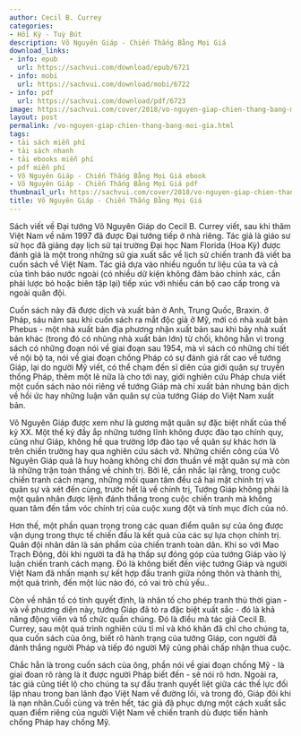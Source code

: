 ```yaml
---
author: Cecil B. Currey
categories:
- Hồi Ký - Tuỳ Bút
description: Võ Nguyên Giáp - Chiến Thắng Bằng Mọi Giá
download_links:
- info: epub
  url: https://sachvui.com/download/epub/6721
- info: mobi
  url: https://sachvui.com/download/mobi/6722
- info: pdf
  url: https://sachvui.com/download/pdf/6723
image: https://sachvui.com/cover/2018/vo-nguyen-giap-chien-thang-bang-moi-gia.jpg
layout: post
permalink: /vo-nguyen-giap-chien-thang-bang-moi-gia.html
tags:
- tải sách miễn phí
- tải sách nhanh
- tải ebooks miễn phí
- pdf miễn phí
- Võ Nguyên Giáp - Chiến Thắng Bằng Mọi Giá ebook
- Võ Nguyên Giáp - Chiến Thắng Bằng Mọi Giá pdf
thumbnail_url: https://sachvui.com/cover/2018/vo-nguyen-giap-chien-thang-bang-moi-gia.jpg
title: Võ Nguyên Giáp - Chiến Thắng Bằng Mọi Giá
---
```


 <div class="item-desc text-justify"> <p>Sách viết về Đại tướng Võ Nguyên Giáp do Cecil B. Currey viết, sau khi thăm Việt Nam về năm 1997 đã được Đại tướng tiếp ở nhà riêng. Tác giả là giáo sư sử học đã giảng dạy lịch sử tại trường Đại học Nam Florida (Hoa Kỳ) được đánh giá là một trong những sử gia xuất sắc về lịch sử chiến tranh đã viết ba cuốn sách về Việt Nam. Tác giả dựa vào nhiều nguồn tư liệu của ta và cả của tình báo nước ngoài (có nhiều dữ kiện không đảm bảo chính xác, cần phải lược bỏ hoặc biên tập lại) tiếp xúc với nhiều cán bộ cao cấp trong và ngoài quân đội.</p><p>Cuốn sách này đã được dịch và xuất bản ở Anh, Trung Quốc, Braxin. ở Pháp, sáu năm sau khi cuốn sách ra mắt độc giả ở Mỹ, mới có nhà xuât bản Phebus - một nhà xuất bản địa phương nhận xuất bản sau khi bảy nhà xuất bản khác (trong đó có nhũng nhà xuất bản lớn) từ chối, không hẳn vì trong sách có những đoạn nói về giai đoạn sau 1954, mà vì sách có những chi tiết về nội bộ ta, nói về giai đoạn chống Pháp có sự đánh giá rất cao về tướng Giáp, lại do người Mỹ viết, có thể chạm đến sĩ diên của giới quân sự truyền thống Pháp, thêm một lẽ nữa là cho tới nay, giới nghiên cứu Pháp chưa viết một cuốn sách nào nói riêng về tướng Giáp mà chỉ xuất bản nhưng bản dịch về hồi ức hay những luận văn quân sự của tướng Giáp do Việt Nam xuất bản.</p><p>Võ Nguyên Giáp được xem như là gương mặt quân sự đặc biệt nhất của thế kỷ XX. Một thế kỷ đầy ắp những tướng lĩnh không được đào tạo chính quy, cũng như Giáp, không hề qua trường lớp đào tạo về quân sự khác hơn là trên chiến trường hay qua nghiên cứu sách vở. Những chiến công của Võ Nguyên Giáp quả là huy hoàng không chỉ đơn thuần về mặt quân sự mà còn là những trận toàn thắng về chính trị. Bởi lẽ, cần nhắc lại rằng, trong cuộc chiến tranh cách mạng, những mối quan tâm đều cả hai mặt chính trị và quân sự và xét đến cùng, trước hết là về chính trị, Tướng Giáp không phải là một quân nhân được lệnh đánh thắng trong cuộc chiến tranh mà không quan tâm đến tầm vóc chính trị của cuộc xung đột và tính mục đích của nó.</p><p>Hơn thế, một phần quan trọng trong các quan điểm quân sự của ông được vận dụng trong thực tế chiến đấu là kết quả của các sự lựa chọn chính trị. Quân đội nhân dân là sản phẩm của chiến tranh toàn dân. Khi so với Mao Trạch Đông, đôi khi người ta đã hạ thấp sự đóng góp của tướng Giáp vào lý luận chiến tranh cách mạng. Đó là không biết đến việc tướng Giáp và người Việt Nam đã nhấn mạnh sự kết hợp đấu tranh giữa nông thôn và thành thị, một quá trình, đến một lúc nào đó, có vai trò chủ yếu..</p><p>Còn về nhân tố có tính quyết định, là nhân tố cho phép tranh thủ thời gian - và về phương diện này, tướng Giáp đã tỏ ra đặc biệt xuất sắc - đó là khả năng động viên và tổ chức quần chúng. Đó là điều mà tác giả Cecil B. Currey, sau một quá trình nghiên cứu tỉ mỉ và khó khăn đã chỉ cho chúng ta, qua cuốn sách của ông, biết rõ hành trạng của tướng Giáp, con người đã đánh thắng người Pháp và tiếp đó người Mỹ cũng phải chấp nhận thua cuộc.</p><p>Chắc hẳn là trong cuốn sách của ông, phần nói về giai đoạn chống Mỹ - là giai đoan rõ ràng là ít được người Pháp biết đến - sẽ nói rõ hơn. Ngoài ra, tác giả cũng tiết lộ cho chúng ta sự đấu tranh quyết liệt giữa các thế lực đối lập nhau trong ban lãnh đạo Việt Nam về đường lối, và trong đó, Giáp đôi khi là nạn nhân.Cuối cùng và trên hết, tác giả đã phục dựng một cách xuất sắc quan điểm riêng của người Việt Nam về chiến tranh dù được tiến hành chống Pháp hay chống Mỹ.</p> </div>